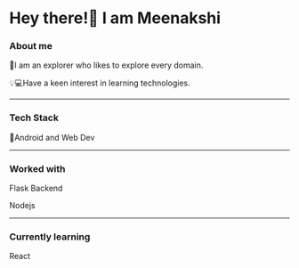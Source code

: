 <h1> Hey there!👋 I am <strong>Meenakshi</strong> </h1>

<h3>About me</h3>
  <p>🙌I am an explorer who likes to explore every domain.</p>
  <p>💡💻Have a keen interest in learning technologies.</p>

<hr>
<h3>Tech Stack</h3>
  <p>📱Android and Web Dev</p>
 
<hr>
<h3>Worked with</h3>
  <p>Flask Backend</p>
  <p>Nodejs</p>

<hr>
<h3>Currently learning</h3>
   <p>React</p>
